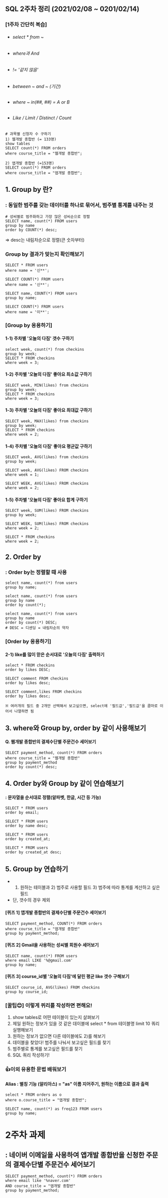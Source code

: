 ## SQL 2주차 정리 (2021/02/08 ~ 0201/02/14)

### [1주차 간단히 복습]

* ###### select * from ~

* ###### where과 And

* ###### != '같지 않음'

* ###### between ~ and ~ (기간)

* ###### where ~ in(##, ##) = A or B

* ###### Like  / Limit / Distinct / Count

~~~
# 과목별 신청자 수 구하기
1) 웹개발 종합반 (= 133명)
show tables
SELECT count(*) FROM orders
where course_title = "웹개발 종합반";

2) 앱개발 종합반 (=153명)
SELECT count(*) FROM orders
where course_title = "앱개발 종합반";
~~~





## 1. Group by 란?

### : 동일한 범주를 갖는 데이터를 하나로 묶어서, 범주별 통계를 내주는 것 

~~~
# 성씨별로 범주화하고 가장 많은 성씨순으로 정렬
SELECT name, count(*) FROM users
group by name
order by COUNT(*) desc;
~~~

=> desc는 내림차순으로 정렬(큰 숫자부터)



### Group by 결과가 맞는지 확인해보기

~~~
SELECT * FROM users
where name = '신**';

SELECT COUNT(*) FROM users
where name = '신**';

SELECT name, COUNT(*) FROM users
group by name;

SELECT COUNT(*) FROM users
where name = '이**';
~~~



### [Group by 응용하기]

#### 1-1) 주차별 '오늘의 다짐' 갯수 구하기

~~~
select week, count(*) from checkins
group by week; 
SELECT * FROM checkins
where week = 3;
~~~

#### 1-2) 주차별 '오늘의 다짐' 좋아요 최소값 구하기 

~~~
SELECT week, MIN(likes) from checkins
group by week;
SELECT * FROM checkins
where week = 3;
~~~

#### 1-3) 주차별 '오늘의 다짐' 좋아요 최대값 구하기 

~~~
SELECT week, MAX(likes) from checkins
group by week;
SELECT * FROM checkins
where week = 2;
~~~

#### 1-4) 주차별 '오늘의 다짐' 좋아요 평균값 구하기 

~~~
SELECT week, AVG(likes) from checkins
group by week;

SELECT week, AVG(likes) FROM checkins
where week = 1;

SELECT WEEK, AVG(likes) FROM checkins
where week = 2;
~~~

#### 1-5) 주차별 '오늘의 다짐' 좋아요 합계 구하기

~~~
SELECT week, SUM(likes) FROM checkins
group by week;

SELECT WEEK, SUM(likes) FROM checkins
where week = 2;

SELECT * FROM checkins
where week = 2;

~~~




## 2. Order by
### : Order by는 정렬할 때 사용
~~~
select name, count(*) from users 
group by name;

select name, count(*) from users 
group by name
order by count(*);

select name, count(*) from users 
group by name
order by count(*) DESC;
# DESC = 디센딩 = 내림차순의 약자
~~~



### [Order by 응용하기]

#### 2-1) like를 많이 맏은 순서대로 '오늘의 다짐' 출력하기
~~~
select * FROM checkins
order by likes DESC;

SELECT comment FROM checkins
order by likes desc;

SELECT comment,likes FROM checkins
order by likes desc;

※ 여러개의 필드 중 2개만 선택해서 보고싶으면, select에 '필드값','필드값'을 콤마로 이어서 나열하면 됨
~~~



## 3.  where와 Group by, order by 같이 사용해보기

#### Q. 웹개발 종합반의 결제수단별 주문건수 세어보기
~~~
SELECT payment_method, count(*) FROM orders
where course_title = "웹개발 종합반"
group by payment_method
order by count(*) desc;
~~~



## 4. Order by와 Group by 같이 연습해보기

#### : 문자열을 순서대로 정렬(알파벳, 한글, 시간 등 가능)
~~~
SELECT * FROM users
order by email;

SELECT * FROM users
order by name desc;

SELECT * FROM users
order by created_at;

SELECT * FROM users
order by created_at desc;
~~~



## 5.  Group by 연습하기

* 1) 원하는 테이블과 2) 범주로 사용할 필드 3) 범주에 따라 통계를 계산하고 싶은 필드
* 단, 갯수의 경우 제외

#### [퀴즈 1] 앱개발 종합반의 결제수단별 주문건수 세어보기
~~~
SELECT payment_method, COUNT(*) FROM orders
where course_title = "앱개발 종합반"
group by payment_method;
~~~
#### [퀴즈 2] Gmail을 사용하는 성씨별 회원수 세어보기
~~~
SELECT name, count(*) FROM users
where email LIKE '%@gmail.com'
group by name;
~~~
#### [퀴즈 3] course_id별 '오늘의 다짐'에 달린 평균 like 갯수 구해보기
~~~
SELECT course_id, AVG(likes) FROM checkins
group by course_id;
~~~



### [꿀팁:blush:] 이렇게 퀴리를 작성하면 편해요!

1) show tables로 어떤 테이블이 있는지 살펴보기
2) 제일 원하는 정보가 있을 것 같은 데이블에 select * from 테이블명 limit 10 쿼리 실행해보기
3) 원하는 정보가 없으면 다른 테이블에도 2)를 해보기
4) 데이블을 찾았다! 범주를 나눠서 보고싶은 필드를 찾기
5) 범주별로 통계를 보고싶은 필드를 찾기
6) SQL 쿼리 작성하기!



### :+1:이외 유용한 문법 배워보기

#### Alias : 별칭 기능 (알리아스) = "as" 이름 지어주기, 원하는 이름으로 결과 출력
~~~
select * FROM orders as o
where o.course_title = "앱개발 종합반";

SELECT name, count(*) as freq123 FROM users
group by name;
~~~





# 2주차 과제

## : 네이버 이메일을 사용하여 앱개발 종합반을 신청한 주문의 결제수단별 주문건수 세어보기
~~~
SELECT payment_method, count(*) FROM orders
where email like '%naver.com'
AND course_title = "앱개발 종합반"
group by payment_method;
~~~
